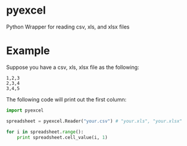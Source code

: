 pyexcel
=======

Python Wrapper for reading csv, xls, and xlsx files


Example
=======

Suppose you have a csv, xls, xlsx file as the following:

```
1,2,3
2,3,4
3,4,5
```

The following code will print out the first column:

```python
import pyexcel

spreadsheet = pyexcel.Reader("your.csv") # "your.xls", "your.xlsx"

for i in spreadsheet.range():
    print spreadsheet.cell_value(i, 1)
```
